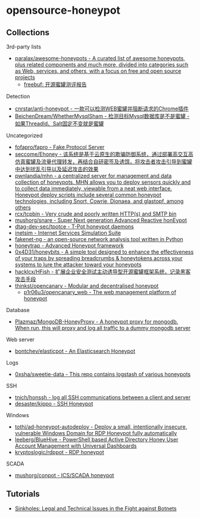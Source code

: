 # opensource-honeypot

## Collections

3rd-party lists

* [paralax/awesome-honeypots - A curated list of awesome honeypots, plus related components and much more, divided into categories such as Web, services, and others, with a focus on free and open source projects](https://github.com/paralax/awesome-honeypots)
  * [freebuf: 开源蜜罐测评报告](https://www.freebuf.com/articles/paper/207739.html)

Detection

* [cnrstar/anti-honeypot - 一款可以检测WEB蜜罐并阻断请求的Chrome插件](https://github.com/cnrstar/anti-honeypot)
* [BeichenDream/WhetherMysqlSham - 检测目标Mysql数据库是不是蜜罐 - 如果ThreadId、Salt固定不变就是蜜罐](https://github.com/BeichenDream/WhetherMysqlSham)

Uncategorized

* [fofapro/fapro - Fake Protocol Server](https://github.com/fofapro/fapro)
* [seccome/Ehoney - 该系统是基于云原生的欺骗防御系统，通过部署高交互高仿真蜜罐及流量代理转发，再结合自研密签及诱饵，将攻击者攻击引导到蜜罐中达到扰乱引导以及延迟攻击的效果](https://github.com/seccome/Ehoney)
* [pwnlandia/mhn - a centralized server for management and data collection of honeypots. MHN allows you to deploy sensors quickly and to collect data immediately, viewable from a neat web interface. Honeypot deploy scripts include several common honeypot technologies, including Snort, Cowrie, Dionaea, and glastopf, among others](https://github.com/pwnlandia/mhn)
* [rcx/tcpbin - Very crude and poorly written HTTP(s) and SMTP bin](https://github.com/rcx/tcpbin)
* [mushorg/snare - Super Next generation Advanced Reactive honEypot](https://github.com/mushorg/snare)
* [dtag-dev-sec/tpotce - T-Pot honeypot daemons](https://github.com/dtag-dev-sec/tpotce)
* [inetsim - Internet Services Simulation Suite](http://www.inetsim.org/downloads.html)
* [fakenet-ng - an open-source network analysis tool written in Python](https://www.fireeye.com/blog/threat-research/2017/07/linux-support-for-fakenet-ng.html)
* [honeytrap - Advanced Honeypot framework](https://github.com/honeytrap/honeytrap)
* [0x4D31/honeybits - A simple tool designed to enhance the effectiveness of your traps by spreading breadcrumbs & honeytokens across your systems to lure the attacker toward your honeypots](https://github.com/0x4D31/honeybits)
* [hacklcx/HFish - 扩展企业安全测试主动诱导型开源蜜罐框架系统，记录黑客攻击手段](https://github.com/hacklcx/HFish)
* [thinkst/opencanary - Modular and decentralised honeypot](https://github.com/thinkst/opencanary)
  * [p1r06u3/opencanary_web - The web management platform of honeypot](https://github.com/p1r06u3/opencanary_web)

Database

* [Plazmaz/MongoDB-HoneyProxy - A honeypot proxy for mongodb. When run, this will proxy and log all traffic to a dummy mongodb server](https://github.com/Plazmaz/MongoDB-HoneyProxy)

Web server

* [bontchev/elasticpot - An Elasticsearch Honeypot](https://gitlab.com/bontchev/elasticpot)

Logs

* [0xsha/sweetie-data - This repo contains logstash of various honeypots](https://github.com/0xsha/sweetie-data)

SSH

* [tnich/honssh - log all SSH communications between a client and server](https://github.com/tnich/honssh/wiki)
* [desaster/kippo - SSH Honeypot](https://github.com/desaster/kippo)

Windows

* [tothi/ad-honeypot-autodeploy - Deploy a small, intentionally insecure, vulnerable Windows Domain for RDP Honeypot fully automatically](https://github.com/tothi/ad-honeypot-autodeploy)
* [leeberg/BlueHive - PowerShell based Active Directory Honey User Account Management with Universal Dashboards](https://github.com/leeberg/BlueHive)
* [kryptoslogic/rdppot - RDP honeypot](https://github.com/kryptoslogic/rdppot)

SCADA

* [mushorg/conpot - ICS/SCADA honeypot](https://github.com/mushorg/conpot)

## Tutorials

* [Sinkholes: Legal and Technical Issues in the Fight against Botnets](http://resources.infosecinstitute.com/sinkholes-legal-technical-issues-fight-botnets)

